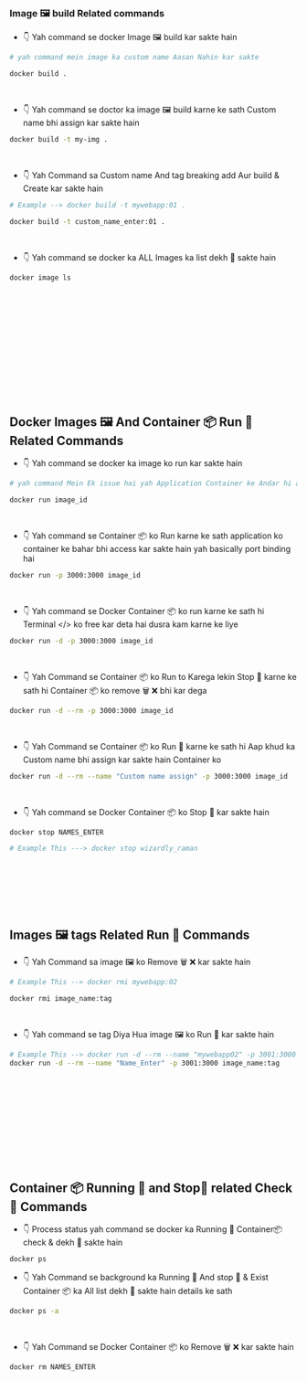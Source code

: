 ### Image 🖼️ build Related commands

- 👇 Yah command se docker Image 🖼️ build kar sakte hain

```sh
# yah command mein image ka custom name Aasan Nahin kar sakte

docker build .
```

<br/>

- 👇 Yah command se doctor ka image 🖼️ build karne ke sath Custom name bhi assign kar sakte hain

```sh
docker build -t my-img .
```

<br/>

- 👇 Yah Command sa Custom name And tag breaking add Aur build & Create kar sakte hain

```sh
# Example --> docker build -t mywebapp:01 .

docker build -t custom_name_enter:01 .
```

<br/>

- 👇 Yah command se docker ka ALL Images ka list dekh 👀 sakte hain

```sh
docker image ls
```

<br/>
<br/>
<br/>
<br/>
<br/>
<br/>
<br/>
<br/>
<br/>
<br/>
<br/>

## Docker Images 🖼️ And Container 📦 Run 🚀 Related Commands

- 👇 Yah command se docker ka image ko run kar sakte hain

```sh
# yah command Mein Ek issue hai yah Application Container ke Andar hi accessible Hota Hai Bahar Mein accessible Nahin Hota Hai

docker run image_id
```

<br/>

- 👇 Yah command se Container 📦 ko Run karne ke sath application ko container ke bahar bhi access kar sakte hain yah basically port binding hai

```sh
docker run -p 3000:3000 image_id
```

<br/>

- 👇 Yah command se Docker Container 📦 ko run karne ke sath hi Terminal </> ko free kar deta hai dusra kam karne ke liye

```sh
docker run -d -p 3000:3000 image_id
```

<br/>

- 👇 Yah Command se Container 📦 ko Run to Karega lekin Stop 🚫 karne ke sath hi Container 📦 ko remove 🗑️ ❌ bhi kar dega

```sh
docker run -d --rm -p 3000:3000 image_id
```

<br/>

- 👇 Yah Command se Container 📦 ko Run 🚀 karne ke sath hi Aap khud ka Custom name bhi assign kar sakte hain Container ko

```sh
docker run -d --rm --name "Custom name assign" -p 3000:3000 image_id
```

<br/>

- 👇 Yah command se Docker Container 📦 ko Stop 🚫 kar sakte hain

```sh
docker stop NAMES_ENTER

# Example This ---> docker stop wizardly_raman
```
<br/>
<br/>
<br/>
<br/>
<br/>

## Images 🖼️ tags Related Run 🚀 Commands

- 👇 Yah Command sa image 🖼️ ko Remove 🗑️ ❌ kar sakte hain

```sh
# Example This --> docker rmi mywebapp:02

docker rmi image_name:tag
```

<br/>

- 👇 Yah command se tag Diya Hua image 🖼️ ko Run 🚀 kar sakte hain

```sh
# Example This --> docker run -d --rm --name "mywebapp02" -p 3001:3000 mywebapp:02
docker run -d --rm --name "Name_Enter" -p 3001:3000 image_name:tag
```


<br/>
<br/>
<br/>
<br/>
<br/>
<br/>
<br/>
<br/>
<br/>





## Container 📦 Running 🚀 and Stop🚫 related Check 👀 Commands


- 👇 Process status yah command se docker ka Running 🚀 Container📦 check & dekh 👀 sakte hain

```sh
docker ps
```

- 👇 Yah Command se background ka Running 🚀 And stop 🚫 & Exist
  Container 📦 ka All list dekh 👀 sakte hain details ke sath

```sh
docker ps -a
```
<br/>

- 👇 Yah Command se Docker Container 📦 ko Remove 🗑️ ❌ kar sakte hain

```sh
docker rm NAMES_ENTER
```